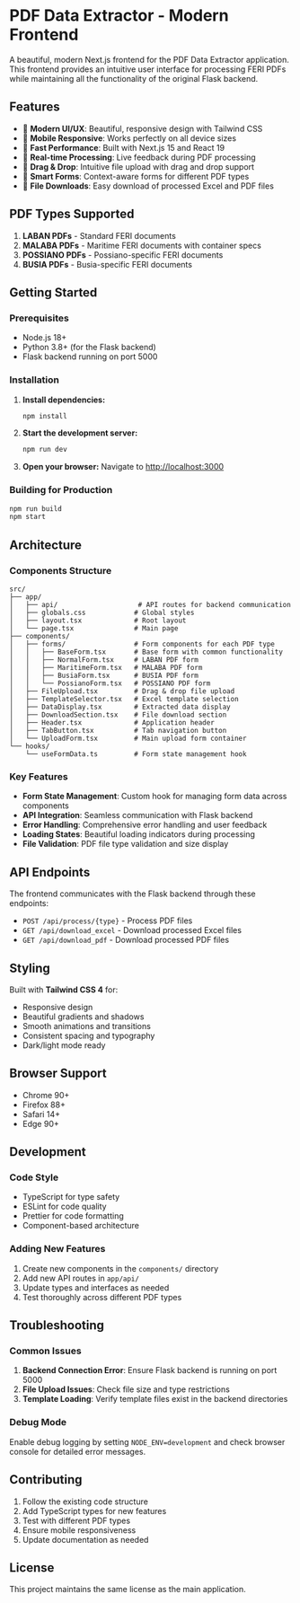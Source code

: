 # PDF Data Extractor - Modern Frontend

A beautiful, modern Next.js frontend for the PDF Data Extractor application. This frontend provides an intuitive user interface for processing FERI PDFs while maintaining all the functionality of the original Flask backend.

## Features

- 🎨 **Modern UI/UX**: Beautiful, responsive design with Tailwind CSS
- 📱 **Mobile Responsive**: Works perfectly on all device sizes
- 🚀 **Fast Performance**: Built with Next.js 15 and React 19
- 🔄 **Real-time Processing**: Live feedback during PDF processing
- 📁 **Drag & Drop**: Intuitive file upload with drag and drop support
- 🎯 **Smart Forms**: Context-aware forms for different PDF types
- 💾 **File Downloads**: Easy download of processed Excel and PDF files

## PDF Types Supported

1. **LABAN PDFs** - Standard FERI documents
2. **MALABA PDFs** - Maritime FERI documents with container specs
3. **POSSIANO PDFs** - Possiano-specific FERI documents
4. **BUSIA PDFs** - Busia-specific FERI documents

## Getting Started

### Prerequisites

- Node.js 18+ 
- Python 3.8+ (for the Flask backend)
- Flask backend running on port 5000

### Installation

1. **Install dependencies:**
   ```bash
   npm install
   ```

2. **Start the development server:**
   ```bash
   npm run dev
   ```

3. **Open your browser:**
   Navigate to [http://localhost:3000](http://localhost:3000)

### Building for Production

```bash
npm run build
npm start
```

## Architecture

### Components Structure

```
src/
├── app/
│   ├── api/                    # API routes for backend communication
│   ├── globals.css            # Global styles
│   ├── layout.tsx             # Root layout
│   └── page.tsx               # Main page
├── components/
│   ├── forms/                 # Form components for each PDF type
│   │   ├── BaseForm.tsx       # Base form with common functionality
│   │   ├── NormalForm.tsx     # LABAN PDF form
│   │   ├── MaritimeForm.tsx   # MALABA PDF form
│   │   ├── BusiaForm.tsx      # BUSIA PDF form
│   │   └── PossianoForm.tsx   # POSSIANO PDF form
│   ├── FileUpload.tsx         # Drag & drop file upload
│   ├── TemplateSelector.tsx   # Excel template selection
│   ├── DataDisplay.tsx        # Extracted data display
│   ├── DownloadSection.tsx    # File download section
│   ├── Header.tsx             # Application header
│   ├── TabButton.tsx          # Tab navigation button
│   └── UploadForm.tsx         # Main upload form container
└── hooks/
    └── useFormData.ts         # Form state management hook
```

### Key Features

- **Form State Management**: Custom hook for managing form data across components
- **API Integration**: Seamless communication with Flask backend
- **Error Handling**: Comprehensive error handling and user feedback
- **Loading States**: Beautiful loading indicators during processing
- **File Validation**: PDF file type validation and size display

## API Endpoints

The frontend communicates with the Flask backend through these endpoints:

- `POST /api/process/{type}` - Process PDF files
- `GET /api/download_excel` - Download processed Excel files
- `GET /api/download_pdf` - Download processed PDF files

## Styling

Built with **Tailwind CSS 4** for:
- Responsive design
- Beautiful gradients and shadows
- Smooth animations and transitions
- Consistent spacing and typography
- Dark/light mode ready

## Browser Support

- Chrome 90+
- Firefox 88+
- Safari 14+
- Edge 90+

## Development

### Code Style

- TypeScript for type safety
- ESLint for code quality
- Prettier for code formatting
- Component-based architecture

### Adding New Features

1. Create new components in the `components/` directory
2. Add new API routes in `app/api/`
3. Update types and interfaces as needed
4. Test thoroughly across different PDF types

## Troubleshooting

### Common Issues

1. **Backend Connection Error**: Ensure Flask backend is running on port 5000
2. **File Upload Issues**: Check file size and type restrictions
3. **Template Loading**: Verify template files exist in the backend directories

### Debug Mode

Enable debug logging by setting `NODE_ENV=development` and check browser console for detailed error messages.

## Contributing

1. Follow the existing code structure
2. Add TypeScript types for new features
3. Test with different PDF types
4. Ensure mobile responsiveness
5. Update documentation as needed

## License

This project maintains the same license as the main application.
